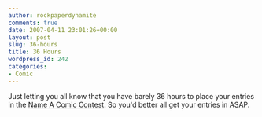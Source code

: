 ```yaml
---
author: rockpaperdynamite
comments: true
date: 2007-04-11 23:01:26+00:00
layout: post
slug: 36-hours
title: 36 Hours
wordpress_id: 242
categories:
- Comic
---
```


Just letting you all know that you have barely 36 hours to place your entries in the [Name A Comic Contest](http://rockpaperdynamite.wordpress.com/2007/03/30/naming-contest/). So you'd better all get your entries in ASAP.
